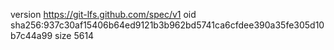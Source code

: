 version https://git-lfs.github.com/spec/v1
oid sha256:937c30af15406b64ed9121b3b962bd5741ca6cfdee390a35fe305d10b7c44a99
size 5614
